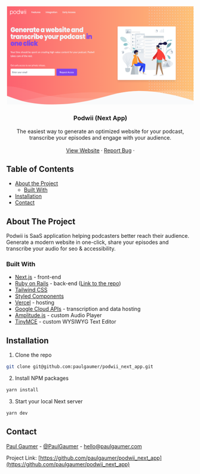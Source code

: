 <!-- PROJECT LOGO -->
<br />
<p align="center">
  <a href="https://github.com/paulgaumer/japan_life_stories">
    <img src="public/marketing/banner-seo.png" alt="Logo" width="500">
  </a>

  <h3 align="center">Podwii (Next App)</h3>

  <p align="center">
    The easiest way to generate an optimized website for your podcast, transcribe your episodes and engage with your audience.
    <br />
    <br />
    <a href="https://podwii.com/">View Website</a>
    ·
    <a href="https://www.paulgaumer.com/#contact-form">Report Bug</a>
    ·
  </p>
</p>

<!-- TABLE OF CONTENTS -->

## Table of Contents

- [About the Project](#about-the-project)
  - [Built With](#built-with)
- [Installation](#installation)
- [Contact](#contact)

<!-- ABOUT THE PROJECT -->

## About The Project

Podwii is SaaS application helping podcasters better reach their audience. Generate a modern website in one-click, share your episodes and transcribe your audio for seo & accessibility.

### Built With

- [Next.js](https://www.nextjs.org/) - front-end
- [Ruby on Rails](https://rubyonrails.org/) - back-end ([Link to the repo](https://github.com/paulgaumer/podwii_rails_api))
- [Tailwind CSS](https://tailwindcss.com)
- [Styled Components](https://styled-components.com/)
- [Vercel](https://vercel.com) - hosting
- [Google Cloud APIs](https://cloud.google.com/) - transcription and data hosting
- [Amplitude.js](https://521dimensions.com/open-source/amplitudejs) - custom Audio Player
- [TinyMCE](https://www.tiny.cloud/) - custom WYSIWYG Text Editor

<!-- GETTING STARTED -->

## Installation

1. Clone the repo

```sh
git clone git@github.com:paulgaumer/podwii_next_app.git
```

2. Install NPM packages

```sh
yarn install
```

3. Start your local Next server

```sh
yarn dev
```

<!-- ### Environment variables

The following variables are needed:

- `GATSBY_API_WEATHER` from the [Open Weather Map API](https://openweathermap.org/)
- `GATSBY_GOOGLE_ANALYTICS` from [Google Analytics](https://analytics.google.com/) -->

<!-- CONTACT -->

## Contact

[Paul Gaumer](https://paulgaumer.com) - [@PaulGaumer](https://twitter.com/@PaulGaumer) - hello@paulgaumer.com

Project Link: [https://github.com/paulgaumer/podwii_next_app](https://github.com/paulgaumer/podwii_next_app)
